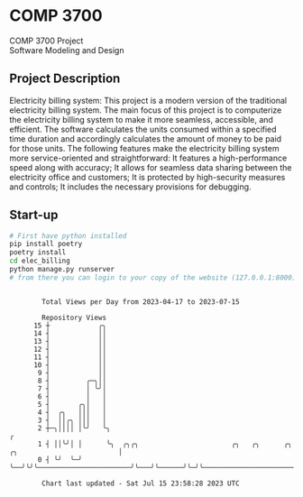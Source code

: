 # COMP 3700
COMP 3700 Project  
Software Modeling and Design
## Project Description
Electricity billing system: This project is a modern version of the traditional electricity billing system. The main focus of this project is to computerize the electricity billing system to make it more seamless, accessible, and efficient. The software calculates the units consumed within a specified time duration and accordingly calculates the amount of money to be paid for those units. The following features make the electricity billing system more service-oriented and straightforward: It features a high-performance speed along with accuracy; It allows for seamless data sharing between the electricity office and customers; It is protected by high-security measures and controls; It includes the necessary provisions for debugging.

## Start-up
```bash
# First have python installed
pip install poetry
poetry install
cd elec_billing
python manage.py runserver
# from there you can login to your copy of the website (127.0.0.1:8000), default creds are admin/admin
```

```

        Total Views per Day from 2023-04-17 to 2023-07-15

        Repository Views
      15 ┼            ╭╮
      14 ┤            ││
      13 ┤            ││
      12 ┤            ││
      11 ┤            ││
      10 ┤            ││
       9 ┤            ││
       8 ┤         ╭─╮││
       7 ┤         │ ╰╯│
       6 ┤         │   │
       5 ┤       ╭╮│   │
       4 ┤  ╭╮   │││   │
       3 ┤  ││╭╮ │││   │
       2 ┼─╮││││ │╰╯   ╰╮                                                                         ╭
       1 ┤ ││╰╯│ │      ╰╮  ╭╮╭╮                       ╭╮   ╭╮      ╭╮ ╭╮                         │
       0 ┤ ╰╯  ╰─╯       ╰──╯╰╯╰───────────────────────╯╰───╯╰──────╯╰─╯╰─────────────────────────╯

        Chart last updated - Sat Jul 15 23:58:28 2023 UTC
        
```
